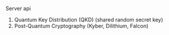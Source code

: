 Server api

1. Quantum Key Distribution (QKD) (shared random secret key) 
2. Post-Quantum Cryptography (Kyber, Dilithium, Falcon)

